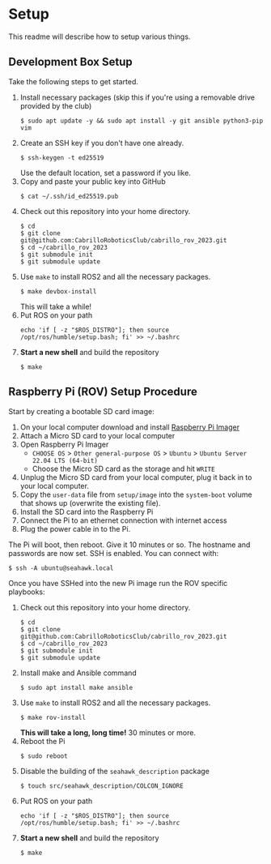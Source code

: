 # Setup

This readme will describe how to setup various things.

## Development Box Setup 

Take the following steps to get started. 

1. Install necessary packages (skip this if you're using a removable drive provided by the club)
    ```console
    $ sudo apt update -y && sudo apt install -y git ansible python3-pip vim 
    ```
1. Create an SSH key if you don't have one already. 
    ```console 
    $ ssh-keygen -t ed25519
    ```
    Use the default location, set a password if you like. 
1. Copy and paste your public key into GitHub
    ```console
    $ cat ~/.ssh/id_ed25519.pub
    ```
1. Check out this repository into your home directory. 
    ```console
    $ cd 
    $ git clone git@github.com:CabrilloRoboticsClub/cabrillo_rov_2023.git
    $ cd ~/cabrillo_rov_2023
    $ git submodule init 
    $ git submodule update
    ```
1. Use `make` to install ROS2 and all the necessary packages. 
    ```console 
    $ make devbox-install
    ```
    This will take a while! 
1. Put ROS on your path 
    ```console
    echo 'if [ -z "$ROS_DISTRO"]; then source /opt/ros/humble/setup.bash; fi' >> ~/.bashrc 
    ```
1. **Start a new shell** and build the repository
    ```console
    $ make 
    ```

## Raspberry Pi (ROV) Setup Procedure

Start by creating a bootable SD card image: 

1. On your local computer download and install [Raspberry Pi Imager](https://www.raspberrypi.com/software/)
1. Attach a Micro SD card to your local computer
1. Open Raspberry Pi Imager
    * `CHOOSE OS` > `Other general-purpose OS` > `Ubuntu` > `Ubuntu Server 22.04 LTS (64-bit)`
    * Choose the Micro SD card as the storage and hit `WRITE`
1. Unplug the Micro SD card from your local computer, plug it back in to your local computer.
1. Copy the `user-data` file from `setup/image` into the `system-boot` volume that shows up (overwrite the existing file).
1. Install the SD card into the Raspberry Pi
1. Connect the Pi to an ethernet connection with internet access
1. Plug the power cable in to the Pi.

The Pi will boot, then reboot. Give it 10 minutes or so. The hostname and passwords are now set. SSH is enabled. You can connect with:

```console
$ ssh -A ubuntu@seahawk.local
```

Once you have SSHed into the new Pi image run the ROV specific playbooks:

1. Check out this repository into your home directory. 
    ```console
    $ cd 
    $ git clone git@github.com:CabrilloRoboticsClub/cabrillo_rov_2023.git
    $ cd ~/cabrillo_rov_2023
    $ git submodule init 
    $ git submodule update
    ```
1. Install make and Ansible command
    ```console
    $ sudo apt install make ansible
    ```
1. Use `make` to install ROS2 and all the necessary packages. 
    ```console 
    $ make rov-install
    ```
    **This will take a long, long time!** 30 minutes or more. 
1. Reboot the Pi 
    ```console
    $ sudo reboot
    ```
1. Disable the building of the `seahawk_description` package 
    ```console 
    $ touch src/seahawk_description/COLCON_IGNORE 
    ```
1. Put ROS on your path 
    ```console
    echo 'if [ -z "$ROS_DISTRO"]; then source /opt/ros/humble/setup.bash; fi' >> ~/.bashrc 
    ```
1. **Start a new shell** and build the repository
    ```console
    $ make 
    ```
